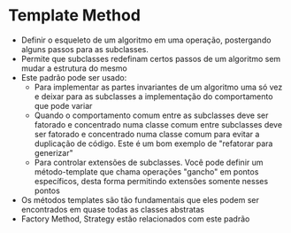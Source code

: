 # Template Method

- Definir o esqueleto de um algoritmo em uma operação, postergando alguns passos para as subclasses. 
- Permite que subclasses redefinam certos passos de um algoritmo sem mudar a estrutura do mesmo
- Este padrão pode ser usado:
  - Para implementar as partes invariantes de um algoritmo uma só vez e deixar para as subclasses a implementação do comportamento que pode variar
  - Quando o comportamento comum entre as subclasses deve ser fatorado e concentrado numa classe comum entre subclasses deve ser fatorado e concentrado numa classe comum para evitar a duplicação de código. Este é um bom exemplo de "refatorar para generizar"
  - Para controlar extensões de subclasses. Você pode definir um método-template que chama operações "gancho" em pontos específicos, desta forma permitindo extensões somente nesses pontos
- Os métodos templates são tão fundamentais que eles podem ser encontrados em quase todas as classes abstratas
- Factory Method, Strategy estão relacionados com este padrão